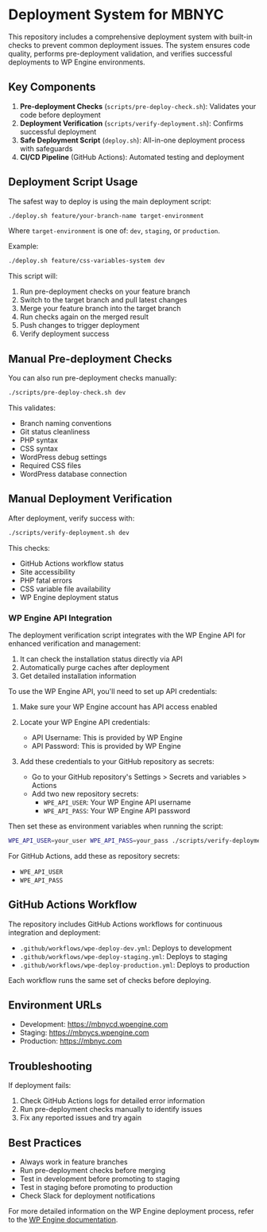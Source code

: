 # Deployment System for MBNYC

This repository includes a comprehensive deployment system with built-in checks to prevent common deployment issues. The system ensures code quality, performs pre-deployment validation, and verifies successful deployments to WP Engine environments.

## Key Components

1. **Pre-deployment Checks** (`scripts/pre-deploy-check.sh`): Validates your code before deployment
2. **Deployment Verification** (`scripts/verify-deployment.sh`): Confirms successful deployment
3. **Safe Deployment Script** (`deploy.sh`): All-in-one deployment process with safeguards
4. **CI/CD Pipeline** (GitHub Actions): Automated testing and deployment

## Deployment Script Usage

The safest way to deploy is using the main deployment script:

```bash
./deploy.sh feature/your-branch-name target-environment
```

Where `target-environment` is one of: `dev`, `staging`, or `production`.

Example:
```bash
./deploy.sh feature/css-variables-system dev
```

This script will:
1. Run pre-deployment checks on your feature branch
2. Switch to the target branch and pull latest changes
3. Merge your feature branch into the target branch
4. Run checks again on the merged result
5. Push changes to trigger deployment
6. Verify deployment success

## Manual Pre-deployment Checks

You can also run pre-deployment checks manually:

```bash
./scripts/pre-deploy-check.sh dev
```

This validates:
- Branch naming conventions
- Git status cleanliness
- PHP syntax
- CSS syntax
- WordPress debug settings
- Required CSS files
- WordPress database connection

## Manual Deployment Verification

After deployment, verify success with:

```bash
./scripts/verify-deployment.sh dev
```

This checks:
- GitHub Actions workflow status
- Site accessibility
- PHP fatal errors
- CSS variable file availability
- WP Engine deployment status

### WP Engine API Integration

The deployment verification script integrates with the WP Engine API for enhanced verification and management:

1. It can check the installation status directly via API
2. Automatically purge caches after deployment
3. Get detailed installation information

To use the WP Engine API, you'll need to set up API credentials:

1. Make sure your WP Engine account has API access enabled
2. Locate your WP Engine API credentials:
   - API Username: This is provided by WP Engine
   - API Password: This is provided by WP Engine

3. Add these credentials to your GitHub repository as secrets:
   - Go to your GitHub repository's Settings > Secrets and variables > Actions
   - Add two new repository secrets:
     - `WPE_API_USER`: Your WP Engine API username
     - `WPE_API_PASS`: Your WP Engine API password

Then set these as environment variables when running the script:

```bash
WPE_API_USER=your_user WPE_API_PASS=your_pass ./scripts/verify-deployment.sh dev
```

For GitHub Actions, add these as repository secrets:
- `WPE_API_USER`
- `WPE_API_PASS`

## GitHub Actions Workflow

The repository includes GitHub Actions workflows for continuous integration and deployment:

- `.github/workflows/wpe-deploy-dev.yml`: Deploys to development
- `.github/workflows/wpe-deploy-staging.yml`: Deploys to staging
- `.github/workflows/wpe-deploy-production.yml`: Deploys to production

Each workflow runs the same set of checks before deploying.

## Environment URLs

- Development: https://mbnycd.wpengine.com
- Staging: https://mbnycs.wpengine.com
- Production: https://mbnyc.com

## Troubleshooting

If deployment fails:

1. Check GitHub Actions logs for detailed error information
2. Run pre-deployment checks manually to identify issues
3. Fix any reported issues and try again

## Best Practices

- Always work in feature branches
- Run pre-deployment checks before merging
- Test in development before promoting to staging
- Test in staging before promoting to production
- Check Slack for deployment notifications

For more detailed information on the WP Engine deployment process, refer to the [WP Engine documentation](https://wpengine.com/support/git-push-deploy-add-on/). 